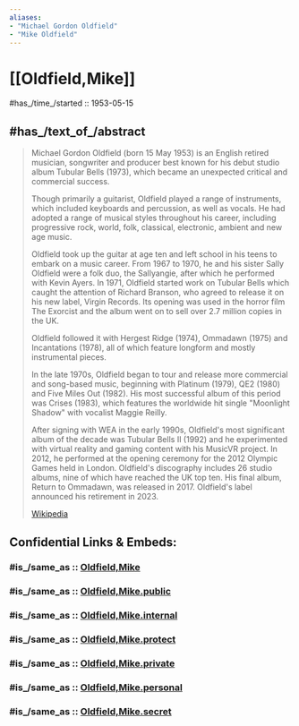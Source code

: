 ```yaml
---
aliases:
- "Michael Gordon Oldfield"
- "Mike Oldfield"
---
```


# [[Oldfield,Mike]] 

#has_/time_/started :: 1953-05-15 

## #has_/text_of_/abstract 

> Michael Gordon Oldfield (born 15 May 1953) is an English retired musician, songwriter and producer 
> best known for his debut studio album Tubular Bells (1973), 
> which became an unexpected critical and commercial success. 
> 
> Though primarily a guitarist, Oldfield played a range of instruments, 
> which included keyboards and percussion, as well as vocals. 
> He had adopted a range of musical styles throughout his career, 
> including progressive rock, world, folk, classical, electronic, ambient and new age music.
>
> Oldfield took up the guitar at age ten and left school in his teens to embark on a music career. 
> From 1967 to 1970, he and his sister Sally Oldfield were a folk duo, the Sallyangie, 
> after which he performed with Kevin Ayers. 
> In 1971, Oldfield started work on Tubular Bells which caught the attention of Richard Branson, 
> who agreed to release it on his new label, Virgin Records. 
> Its opening was used in the horror film The Exorcist 
> and the album went on to sell over 2.7 million copies in the UK. 
> 
> Oldfield followed it with Hergest Ridge (1974), Ommadawn (1975) and Incantations (1978), 
> all of which feature longform and mostly instrumental pieces.
>
> In the late 1970s, Oldfield began to tour and release more commercial and song-based music, 
> beginning with Platinum (1979), QE2 (1980) and Five Miles Out (1982). 
> His most successful album of this period was Crises (1983), 
> which features the worldwide hit single "Moonlight Shadow" with vocalist Maggie Reilly. 
> 
> After signing with WEA in the early 1990s, Oldfield's most significant 
> album of the decade was Tubular Bells II (1992) 
> and he experimented with virtual reality and gaming content with his MusicVR project. 
> In 2012, he performed at the opening ceremony for the 2012 Olympic Games held in London. 
> Oldfield's discography includes 26 studio albums, nine of which have reached the UK top ten. 
> His final album, Return to Ommadawn, was released in 2017. 
> Oldfield's label announced his retirement in 2023.
>
> [Wikipedia](https://en.wikipedia.org/wiki/Mike%20Oldfield) 


## Confidential Links & Embeds: 

### #is_/same_as :: [Oldfield,Mike](/_Standards/Society/Communication/Media/Music/Musician/Pop-Musician/Oldfield,Mike.md) 

### #is_/same_as :: [Oldfield,Mike.public](/_public/Society/Communication/Media/Music/Musician/Pop-Musician/Oldfield,Mike.public.md) 

### #is_/same_as :: [Oldfield,Mike.internal](/_internal/Society/Communication/Media/Music/Musician/Pop-Musician/Oldfield,Mike.internal.md) 

### #is_/same_as :: [Oldfield,Mike.protect](/_protect/Society/Communication/Media/Music/Musician/Pop-Musician/Oldfield,Mike.protect.md) 

### #is_/same_as :: [Oldfield,Mike.private](/_private/Society/Communication/Media/Music/Musician/Pop-Musician/Oldfield,Mike.private.md) 

### #is_/same_as :: [Oldfield,Mike.personal](/_personal/Society/Communication/Media/Music/Musician/Pop-Musician/Oldfield,Mike.personal.md) 

### #is_/same_as :: [Oldfield,Mike.secret](/_secret/Society/Communication/Media/Music/Musician/Pop-Musician/Oldfield,Mike.secret.md)

